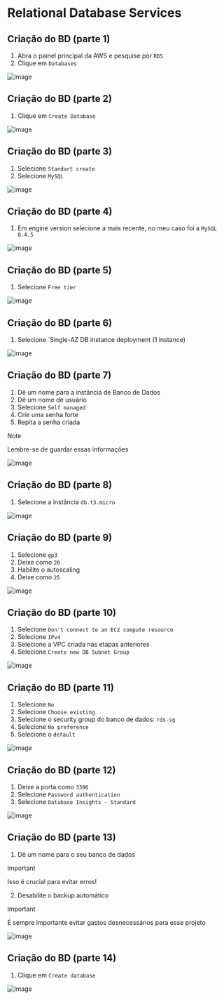 # Relational Database Services

## Criação do BD (parte 1)

1. Abra o painel principal da AWS e pesquise por `RDS`
2. Clique em `Databases`

![image](https://github.com/user-attachments/assets/d28c5948-55a6-47d6-9ead-6c2af55dac5a)

## Criação do BD (parte 2)

1. Clique em `Create Database`

![image](https://github.com/user-attachments/assets/e0e27d60-bee5-48d8-80c3-6b9115504918)

## Criação do BD (parte 3)

1. Selecione `Standart create`
2. Selecione `MySQL`

![image](https://github.com/user-attachments/assets/3bc7db6e-39b2-40a2-9b09-df8630a1fdda)

## Criação do BD (parte 4)

1. Em engine version selecione a mais recente, no meu caso foi a `MySQL 8.4.5`

![image](https://github.com/user-attachments/assets/3f2de36f-dedd-45a5-952f-647c20391c2e)

## Criação do BD (parte 5)

1. Selecione `Free tier` 

![image](https://github.com/user-attachments/assets/8ab3e79e-62e5-46b5-820c-c357d3072a68)

## Criação do BD (parte 6)

1. Selecione `Single-AZ DB instance deployment (1 instance)

![image](https://github.com/user-attachments/assets/7fb908da-8571-4478-8e4e-23f20ada5245)

## Criação do BD (parte 7)

1. Dê um nome para a instância de Banco de Dados
2. Dê um nome de usuário
3. Selecione `Self managed`
4. Crie uma senha forte
5. Repita a senha criada

> [!NOTE]
> Lembre-se de guardar essas informações

![image](https://github.com/user-attachments/assets/fded35f3-3812-45a7-afcc-223eaeb2cbe6)

## Criação do BD (parte 8)

1. Selecione a instância `db.t3.micro`

![image](https://github.com/user-attachments/assets/83669a8d-4f2f-4d7e-8b03-bacea74ad829)

## Criação do BD (parte 9)

1. Selecione `gp3`
2. Deixe como `20`
3. Habilite o autoscaling
4. Deixe como `25`

![image](https://github.com/user-attachments/assets/3cb7ddaf-7e33-4a71-8a0b-a8468f694170)

## Criação do BD (parte 10)

1. Selecione `Don't connect to an EC2 compute resource`
2. Selecione `IPv4`
3. Selecione a VPC criada nas etapas anteriores
4. Selecione `Create new DB Subnet Group`

![image](https://github.com/user-attachments/assets/169a6d03-4bdf-4bce-b9d5-39a93330c232)

## Criação do BD (parte 11)

1. Selecione `No`
2. Selecione `Choose existing`
3. Selecione o security group do banco de dados: `rds-sg`
4. Selecione `No preference`
5. Selecione o `default`

![image](https://github.com/user-attachments/assets/87dc1cc0-cb04-48a4-a743-38a4084fc37c)

## Criação do BD (parte 12)

1. Deixe a porta como `3306`
2. Selecione `Password authentication`
3. Selecione `Database Insights - Standard`

![image](https://github.com/user-attachments/assets/1a076a55-53e8-4416-9436-5b1c902baa3a)

## Criação do BD (parte 13)

1. Dê um nome para o seu banco de dados

> [!IMPORTANT]
> Isso é crucial para evitar erros!

2. Desabilite o backup automático

> [!IMPORTANT]
> É sempre importante evitar gastos desnecessários para esse projeto

![image](https://github.com/user-attachments/assets/4af8ad2f-e55f-4288-833a-15de4cfd36c9)

## Criação do BD (parte 14)

1. Clique em `Create database`

![image](https://github.com/user-attachments/assets/2adf4f5f-44b2-4dd5-a412-0456c4f04254)
